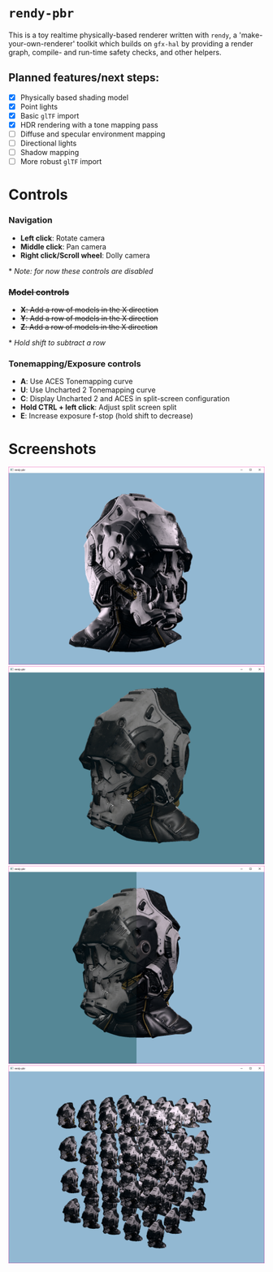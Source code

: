 # `rendy-pbr`

This is a toy realtime physically-based renderer written with `rendy`, a 'make-your-own-renderer' toolkit
which builds on `gfx-hal` by providing a render graph, compile- and run-time safety checks, and
other helpers.

## Planned features/next steps:

* [x] Physically based shading model
* [x] Point lights
* [x] Basic `glTF` import
* [x] HDR rendering with a tone mapping pass
* [ ] Diffuse and specular environment mapping
* [ ] Directional lights
* [ ] Shadow mapping
* [ ] More robust `glTF` import

# Controls

### Navigation
* **Left click**: Rotate camera
* **Middle click**: Pan camera
* **Right click/Scroll wheel**: Dolly camera

\* *Note: for now these controls are disabled*
### ~~Model controls~~
* ~~**X**: Add a row of models in the X direction~~
* ~~**Y**: Add a row of models in the X direction~~
* ~~**Z**: Add a row of models in the X direction~~

\* *Hold shift to subtract a row*

### Tonemapping/Exposure controls
* **A**: Use ACES Tonemapping curve
* **U**: Use Uncharted 2 Tonemapping curve
* **C**: Display Uncharted 2 and ACES in split-screen configuration
* **Hold CTRL + left click**: Adjust split screen split
* **E**: Increase exposure f-stop (hold shift to decrease)

# Screenshots

![](screenshots/helmet1.png)
![](screenshots/helmet2.png)
![](screenshots/helmet3.png)
![](screenshots/helmet4.png)